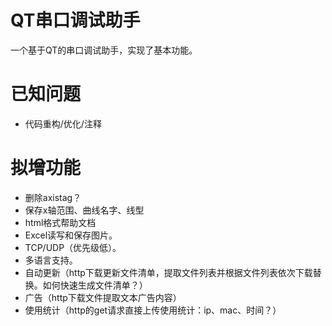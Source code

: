 # QT串口调试助手
  一个基于QT的串口调试助手，实现了基本功能。

# 已知问题
  - 代码重构/优化/注释

# 拟增功能
  - 删除axistag？
  - 保存x轴范围、曲线名字、线型
  - html格式帮助文档
  - Excel读写和保存图片。
  - TCP/UDP（优先级低）。
  - 多语言支持。
  - 自动更新（http下载更新文件清单，提取文件列表并根据文件列表依次下载替换。如何快速生成文件清单？）
  - 广告（http下载文件提取文本广告内容）
  - 使用统计（http的get请求直接上传使用统计：ip、mac、时间？）